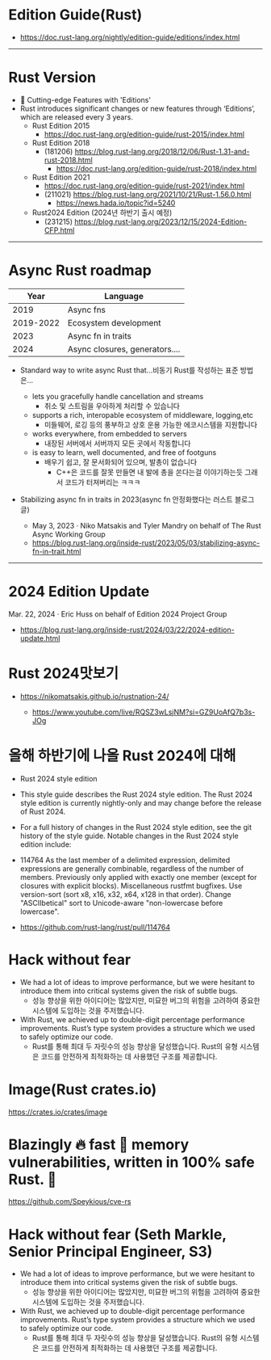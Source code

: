 # Edition Guide(Rust)

- https://doc.rust-lang.org/nightly/edition-guide/editions/index.html

<hr>

# Rust Version
- 🚀 Cutting-edge Features with 'Editions'
- Rust introduces significant changes or new features through ‘Editions’, which are released every 3 years.
  - Rust Edition 2015
    - https://doc.rust-lang.org/edition-guide/rust-2015/index.html
  - Rust Edition 2018
    - (181206) https://blog.rust-lang.org/2018/12/06/Rust-1.31-and-rust-2018.html
      - https://doc.rust-lang.org/edition-guide/rust-2018/index.html
  - Rust Edition 2021
    - https://doc.rust-lang.org/edition-guide/rust-2021/index.html
    - (211021) https://blog.rust-lang.org/2021/10/21/Rust-1.56.0.html
      - https://news.hada.io/topic?id=5240
  - Rust2024 Edition (2024년 하반기 출시 예정)
      - (231215) https://blog.rust-lang.org/2023/12/15/2024-Edition-CFP.html

<hr>

# Async Rust roadmap

|Year|Language|
|-|-|
|2019| Async fns|
|2019-2022| Ecosystem development|
|2023| Async fn in traits|
|2024| Async closures, generators....|

- Standard way to write async Rust that...비동기 Rust를 작성하는 표준 방법은...
  - lets you gracefully handle cancellation and streams
    - 취소 및 스트림을 우아하게 처리할 수 있습니다
  - supports a rich, interopable ecosystem of middleware, logging,etc
    - 미들웨어, 로깅 등의 풍부하고 상호 운용 가능한 에코시스템을 지원합니다
  - works everywhere, from embedded to servers
    - 내장된 서버에서 서버까지 모든 곳에서 작동합니다
  - is easy to learn, well documented, and free of footguns
    - 배우기 쉽고, 잘 문서화되어 있으며, 발총이 없습니다 
      - C++은 코드를 잘못 만들면 내 발에 총을 쏜다는걸 이야기하는듯 그래서 코드가 터져버리는 ㅋㅋㅋ

- Stabilizing async fn in traits in 2023(async fn 안정화했다는 러스트 블로그 글)
  - May 3, 2023 · Niko Matsakis and Tyler Mandry on behalf of The Rust Async Working Group
  - https://blog.rust-lang.org/inside-rust/2023/05/03/stabilizing-async-fn-in-trait.html

<hr>

# 2024 Edition Update
Mar. 22, 2024 · Eric Huss on behalf of Edition 2024 Project Group
- https://blog.rust-lang.org/inside-rust/2024/03/22/2024-edition-update.html

# Rust 2024맛보기

- https://nikomatsakis.github.io/rustnation-24/

  - https://www.youtube.com/live/RQSZ3wLsjNM?si=GZ9UoAfQ7b3s-JOg

# 올해 하반기에 나올 Rust 2024에 대해
- Rust 2024 style edition

- This style guide describes the Rust 2024 style edition. The Rust 2024 style edition is currently nightly-only and may change before the release of Rust 2024.

- For a full history of changes in the Rust 2024 style edition, see the git history of the style guide. Notable changes in the Rust 2024 style edition include:

- 114764 As the last member of a delimited expression, delimited expressions are generally combinable, regardless of the number of members. Previously only applied with exactly one member (except for closures with explicit blocks).
Miscellaneous rustfmt bugfixes.
Use version-sort (sort x8, x16, x32, x64, x128 in that order).
Change "ASCIIbetical" sort to Unicode-aware "non-lowercase before lowercase".

- https://github.com/rust-lang/rust/pull/114764

# Hack without fear

- We had a lot of ideas to improve performance, but we were hesitant to introduce them into critical systems given the risk of subtle bugs.
  - 성능 향상을 위한 아이디어는 많았지만, 미묘한 버그의 위험을 고려하여 중요한 시스템에 도입하는 것을 주저했습니다.
- With Rust, we achieved up to double-digit percentage performance improvements. Rust’s type system provides a structure which we used to safely optimize our code.
  - Rust를 통해 최대 두 자릿수의 성능 향상을 달성했습니다. Rust의 유형 시스템은 코드를 안전하게 최적화하는 데 사용했던 구조를 제공합니다.

# Image(Rust crates.io)

https://crates.io/crates/image

# Blazingly 🔥 fast 🚀 memory vulnerabilities, written in 100% safe Rust. 🦀 

https://github.com/Speykious/cve-rs


# Hack without fear (Seth Markle, Senior Principal Engineer, S3)

- We had a lot of ideas to improve performance, but we were hesitant to introduce them into critical systems given the risk of subtle bugs.
  - 성능 향상을 위한 아이디어는 많았지만, 미묘한 버그의 위험을 고려하여 중요한 시스템에 도입하는 것을 주저했습니다.
- With Rust, we achieved up to double-digit percentage performance improvements. Rust’s type system provides a structure which we used to safely optimize our code.
  - Rust를 통해 최대 두 자릿수의 성능 향상을 달성했습니다. Rust의 유형 시스템은 코드를 안전하게 최적화하는 데 사용했던 구조를 제공합니다.

